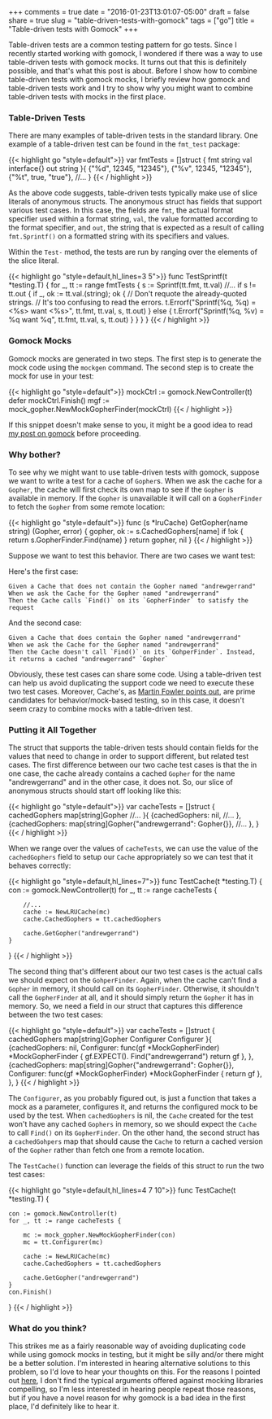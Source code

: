 +++
comments = true
date = "2016-01-23T13:01:07-05:00"
draft = false
share = true
slug = "table-driven-tests-with-gomock"
tags = ["go"]
title = "Table-driven tests with Gomock"
+++

Table-driven tests are a common testing pattern for go tests. Since I recently started working with gomock, I wondered if there was a way to use table-driven tests with gomock mocks. It turns out that this is definitely possible, and that's what this post is about. Before I show how to combine table-driven tests with gomock mocks, I briefly review how gomock and table-driven tests work and I try to show why you might want to combine table-driven tests with mocks in the first place.

### Table-Driven Tests

There are many examples of table-driven tests in the standard library. One example of a table-driven test can be found in the `fmt_test` package:

{{< highlight go "style=default">}}
var fmtTests = []struct {
	fmt string
	val interface{}
	out string
}{
	{"%d", 12345, "12345"},
	{"%v", 12345, "12345"},
	{"%t", true, "true"},
    //...
}
{{< / highlight >}}

As the above code suggests, table-driven tests typically make use of slice literals of anonymous structs. The anonymous struct has fields that support various test cases. In this case, the fields are `fmt`, the actual format specifier used within a format string, `val`, the value formatted according to the format specifier, and `out`, the string that is expected as a result of calling `fmt.Sprintf()` on a formatted string with its specifiers and values.

Within the `Test-` method, the tests are run by ranging over the elements of the slice literal.

{{< highlight go "style=default,hl_lines=3 5">}}
func TestSprintf(t *testing.T) {
	for _, tt := range fmtTests {
		s := Sprintf(tt.fmt, tt.val)
		//...
		if s != tt.out {
			if _, ok := tt.val.(string); ok {
				// Don't requote the already-quoted strings.
				// It's too confusing to read the errors.
				t.Errorf("Sprintf(%q, %q) = <%s> want <%s>", tt.fmt, tt.val, s, tt.out)
			} else {
				t.Errorf("Sprintf(%q, %v) = %q want %q", tt.fmt, tt.val, s, tt.out)
			}
		}
	}
}
{{< / highlight >}}

### Gomock Mocks

Gomock mocks are generated in two steps. The first step is to generate the mock code using the `mockgen` command. The second step is to create the mock for use in your test:

{{< highlight go "style=default">}}
mockCtrl := gomock.NewController(t)
defer mockCtrl.Finish()
mgf := mock_gopher.NewMockGopherFinder(mockCtrl)
{{< / highlight >}}

If this snippet doesn't make sense to you, it might be a good idea to read [my post on gomock](http://www.philosophicalhacker.com/post/getting-started-with-gomock/) before proceeding.

### Why bother?

To see why we might want to use table-driven tests with gomock, suppose we want to write a test for a cache of `Gopher`s. When we ask the cache for a `Gopher`, the cache will first check its own map to see if the `Gopher` is available in memory. If the `Gopher` is unavailable it will call on a `GopherFinder` to fetch the `Gopher` from some remote location:

{{< highlight go "style=default">}}
func (s *lruCache) GetGopher(name string) (Gopher, error) {
	gopher, ok := s.CachedGophers[name]
	if !ok {
		return s.GopherFinder.Find(name)
	}
	return gopher, nil
}
{{< / highlight >}}

Suppose we want to test this behavior. There are two cases we want test:

Here's the first case:

```
Given a Cache that does not contain the Gopher named "andrewgerrand"
When we ask the Cache for the Gopher named "andrewgerrand"
Then the Cache calls `Find()` on its `GopherFinder` to satisfy the request
```

And the second case:

```
Given a Cache that does contain the Gopher named "andrewgerrand"
When we ask the Cache for the Gopher named "andrewgerrand"
Then the Cache doesn't call `Find()` on its `GohperFinder`. Instead, it returns a cached "andrewgerrand" `Gopher`
```

Obviously, these test cases can share some code. Using a table-driven test can help us avoid duplicating the support code we need to execute these two test cases. Moreover, Cache's, as [Martin Fowler points out](http://martinfowler.com/articles/mocksArentStubs.html), are prime candidates for behavior/mock-based testing, so in this case, it doesn't seem crazy to combine mocks with a table-driven test.

### Putting it All Together

The struct that supports the table-driven tests should contain fields for the values that need to change in order to support different, but related test cases. The first difference between our two cache test cases is that the in one case, the cache already contains a cached `Gopher` for the name "andrewgerrand" and in the other case, it does not. So, our slice of anonymous structs should start off looking like this:

{{< highlight go "style=default">}}
var cacheTests = []struct {
	cachedGophers map[string]Gopher
	//...
}{
	{cachedGophers: nil,
		//...
	},
	{cachedGophers: map[string]Gopher{"andrewgerrand": Gopher{}},
		//...
	},
}
{{< / highlight >}}

When we range over the values of `cacheTests`, we can use the value of the `cachedGophers` field to setup our `Cache` appropriately so we can test that it behaves correctly:

{{< highlight go "style=default,hl_lines=7">}}
func TestCache(t *testing.T) {
    con := gomock.NewController(t)
	for _, tt := range cacheTests {

		//...
		cache := NewLRUCache(mc)
		cache.CachedGophers = tt.cachedGophers

		cache.GetGopher("andrewgerrand")
	}
}
{{< / highlight >}}

The second thing that's different about our two test cases is the actual calls we should expect on the `GohperFinder`. Again, when the cache can't find a `Gopher` in memory, it should call on its `GopherFinder`. Otherwise, it shouldn't call the `GopherFinder` at all, and it should simply return the `Gopher` it has in memory. So, we need a field in our struct that captures this difference between the two test cases:

{{< highlight go "style=default">}}
var cacheTests = []struct {
	cachedGophers map[string]Gopher
	Configurer    Configurer
}{
    {cachedGophers: nil,
		Configurer: func(gf *MockGopherFinder) *MockGopherFinder {
			gf.EXPECT().
				Find("andrewgerrand")
			return gf
		},
	},
	{cachedGophers: map[string]Gopher{"andrewgerrand": Gopher{}},
		Configurer: func(gf *MockGopherFinder) *MockGopherFinder {
			return gf
		},
	},
}
{{< / highlight >}}

The `Configurer`, as you probably figured out, is just a function that takes a mock as a parameter, configures it, and returns the configured mock to be used by the test. When `cachedGophers` is nil, the `Cache` created for the test won't have any cached `Gophers` in memory, so we should expect the `Cache` to call `Find()` on its `GopherFinder`. On the other hand, the second struct has a `cachedGohpers` map that should cause the `Cache` to return a cached version of the `Gopher` rather than fetch one from a remote location.

The `TestCache()` function can leverage the fields of this struct to run the two test cases:

{{< highlight go "style=default,hl_lines=4 7 10">}}
func TestCache(t *testing.T) {

	con := gomock.NewController(t)
	for _, tt := range cacheTests {

		mc := mock_gopher.NewMockGopherFinder(con)
		mc = tt.Configurer(mc)

		cache := NewLRUCache(mc)
		cache.CachedGophers = tt.cachedGophers

		cache.GetGopher("andrewgerrand")
	}
	con.Finish()
}
{{< / highlight >}}

### What do you think?

This strikes me as a fairly reasonable way of avoiding duplicating code while using gomock mocks in testing, but it might be silly and/or there might be a better solution. I'm interested in hearing alternative solutions to this problem, so I'd love to hear your thoughts on this. For the reasons I pointed out [here](http://www.philosophicalhacker.com/2016/01/13/should-we-use-mocking-libraries-for-go-testing/), I don't find the typical arguments offered against mocking libraries compelling, so I'm less interested in hearing people repeat those reasons, but if you have a novel reason for why gomock is a bad idea in the first place, I'd definitely like to hear it.
